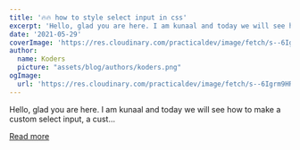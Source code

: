 ```yaml
---
title: '🔥🔥 how to style select input in css'
excerpt: 'Hello, glad you are here. I am kunaal and today we will see how to make a custom select input, a cust...'
date: '2021-05-29'
coverImage: 'https://res.cloudinary.com/practicaldev/image/fetch/s--6Igrm9HR--/c_imagga_scale,f_auto,fl_progressive,h_420,q_auto,w_1000/https://dev-to-uploads.s3.amazonaws.com/uploads/articles/awkrr5nzj97i7ac927bp.png'
author:
  name: Koders
  picture: "assets/blog/authors/koders.png"
ogImage:
  url: 'https://res.cloudinary.com/practicaldev/image/fetch/s--6Igrm9HR--/c_imagga_scale,f_auto,fl_progressive,h_420,q_auto,w_1000/https://dev-to-uploads.s3.amazonaws.com/uploads/articles/awkrr5nzj97i7ac927bp.png'
---
```


Hello, glad you are here. I am kunaal and today we will see how to make a custom select input, a cust...

[Read more](https://dev.to/kunaal438/how-to-make-a-custom-select-input-fully-working-custom-options-input-3734)
